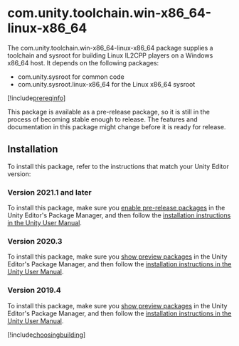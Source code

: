 # com.unity.toolchain.win-x86_64-linux-x86_64

The com.unity.toolchain.win-x86_64-linux-x86_64 package supplies a toolchain and sysroot for building Linux IL2CPP players on a Windows x86_64 host. It depends on the following packages:
- com.unity.sysroot for common code
- com.unity.sysroot.linux-x86_64 for the Linux x86_64 sysroot

[!include[prereqinfo](./snippets/prereqinfo.md)]

This package is available as a pre-release package, so it is still in the process of becoming stable enough to release. The features and documentation in this package might change before it is ready for release. 
## Installation
To install this package, refer to the instructions that match your Unity Editor version:
### Version 2021.1 and later
To install this package, make sure you [enable pre-release packages](https://docs.unity3d.com/2021.1/Documentation/Manual/class-PackageManager.html#advanced_preview) in the Unity Editor's Package Manager, and then follow the [installation instructions in the Unity User Manual](https://docs.unity3d.com/Documentation/Manual/upm-ui-install.html). 
### Version 2020.3 
To install this package, make sure you [show preview packages](https://docs.unity3d.com/2020.3/Documentation/Manual/class-PackageManager.html#advanced_preview) in the Unity Editor's Package Manager, and then follow the [installation instructions in the Unity User Manual](https://docs.unity3d.com/2020.3/Documentation/Manual/upm-ui-install.html).
### Version 2019.4 
To install this package, make sure you [show preview packages](https://docs.unity3d.com/2019.4/Documentation/Manual/upm-ui-list.html#ShowPreview) in the Unity Editor's Package Manager, and then follow the [installation instructions in the Unity User Manual](https://docs.unity3d.com/2019.4/Documentation/Manual/upm-ui-install.html).

[!include[choosingbuilding](./snippets/choosingbuilding.md)]
